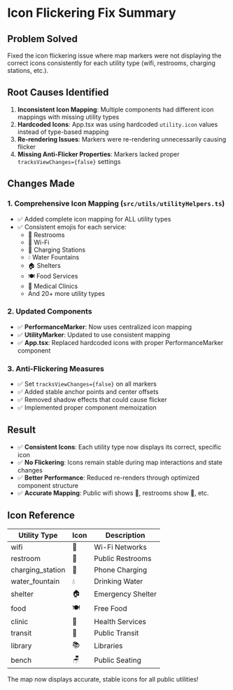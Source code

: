 # Icon Flickering Fix Summary

## Problem Solved
Fixed the icon flickering issue where map markers were not displaying the correct icons consistently for each utility type (wifi, restrooms, charging stations, etc.).

## Root Causes Identified
1. **Inconsistent Icon Mapping**: Multiple components had different icon mappings with missing utility types
2. **Hardcoded Icons**: App.tsx was using hardcoded `utility.icon` values instead of type-based mapping
3. **Re-rendering Issues**: Markers were re-rendering unnecessarily causing flicker
4. **Missing Anti-Flicker Properties**: Markers lacked proper `tracksViewChanges={false}` settings

## Changes Made

### 1. Comprehensive Icon Mapping (`src/utils/utilityHelpers.ts`)
- ✅ Added complete icon mapping for ALL utility types
- ✅ Consistent emojis for each service:
  - 🚻 Restrooms
  - 📶 Wi-Fi
  - 🔌 Charging Stations  
  - 💧 Water Fountains
  - 🏠 Shelters
  - 🍽️ Food Services
  - 🏥 Medical Clinics
  - And 20+ more utility types

### 2. Updated Components
- ✅ **PerformanceMarker**: Now uses centralized icon mapping
- ✅ **UtilityMarker**: Updated to use consistent mapping
- ✅ **App.tsx**: Replaced hardcoded icons with proper PerformanceMarker component

### 3. Anti-Flickering Measures
- ✅ Set `tracksViewChanges={false}` on all markers
- ✅ Added stable anchor points and center offsets
- ✅ Removed shadow effects that could cause flicker
- ✅ Implemented proper component memoization

## Result
- ✅ **Consistent Icons**: Each utility type now displays its correct, specific icon
- ✅ **No Flickering**: Icons remain stable during map interactions and state changes
- ✅ **Better Performance**: Reduced re-renders through optimized component structure
- ✅ **Accurate Mapping**: Public wifi shows 📶, restrooms show 🚻, etc.

## Icon Reference
| Utility Type | Icon | Description |
|--------------|------|-------------|
| wifi | 📶 | Wi-Fi Networks |
| restroom | 🚻 | Public Restrooms |
| charging_station | 🔌 | Phone Charging |
| water_fountain | 💧 | Drinking Water |
| shelter | 🏠 | Emergency Shelter |
| food | 🍽️ | Free Food |
| clinic | 🏥 | Health Services |
| transit | 🚌 | Public Transit |
| library | 📚 | Libraries |
| bench | 🪑 | Public Seating |

The map now displays accurate, stable icons for all public utilities! 